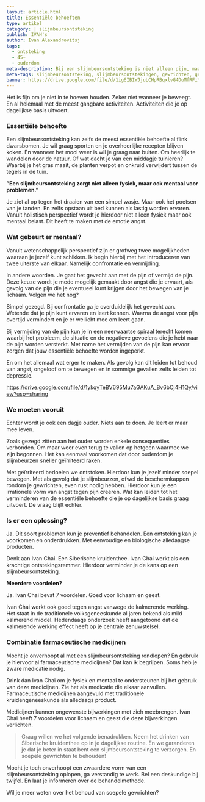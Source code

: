 ```yaml
---
layout: article.html
title: Essentiële behoeften
type: artikel
category: | slijmbeursontsteking
publish: IVAN's
author: Ivan Alexandrovitsj
tags:
  - ontsteking
  - 45+    
  - ouderdom
meta-description: Bij een slijmbeursontsteking is niet alleen pijn, maar ook angst om te bewegen een allesbepalende factor. Benieuwd naar de inzichten?
meta-tags: slijmbeursontsteking, slijmbeursontstekingen, gewrichten, gewrichtspijn, gewricht, behoefte, slijmbeurs, slijmbeurzen, angst, pijn, bewegen
banner: https://drive.google.com/file/d/1ig6IB1WJjuLCHpRBqxlvG4DuMfRFiYVT/view?usp=sharing
---
```


Het is fijn om je niet in te hoeven houden. Zeker niet wanneer je beweegt. En al helemaal met de meest gangbare activiteiten. Activiteiten die je op dagelijkse basis uitvoert.

### Essentiële behoefte

Een slijmbeursontsteking kan zelfs de meest essentiële behoefte al flink dwarsbomen. Je wil graag sporten en je overheerlijke recepten blijven koken. En wanneer het mooi weer is wil je graag naar buiten. Om heerlijk te wandelen door de natuur. Of wat dacht je van een middagje tuinieren? Waarbij je het gras maait, de planten verpot en onkruid verwijdert tussen de tegels in de tuin.

**”Een slijmbeursontsteking zorgt niet alleen fysiek, maar ook mentaal voor problemen.”**

Je ziet al op tegen het draaien van een simpel wasje. Maar ook het poetsen van je tanden. En zelfs opstaan uit bed kunnen als lastig worden ervaren. Vanuit holistisch perspectief wordt je hierdoor niet alleen fysiek maar ook mentaal belast. Dit heeft te maken met de emotie angst. 

### Wat gebeurt er mentaal?

Vanuit wetenschappelijk perspectief zijn er grofweg twee mogelijkheden waaraan je jezelf kunt schikken. Ik begin hierbij met het introduceren van twee uiterste van elkaar. Namelijk confrontatie en vermijding. 

In andere woorden. Je gaat het gevecht aan met de pijn of vermijd de pijn. Deze keuze wordt je mede mogelijk gemaakt door angst die je ervaart, als gevolg van de pijn die je eventueel kunt krijgen door het bewegen van je lichaam. Volgen we het nog? 

Simpel gezegd. Bij confrontatie ga je overduidelijk het gevecht aan. Wetende dat je pijn kunt ervaren en leert kennen. Waarna de angst voor pijn overtijd vermindert en je er wellicht mee om leert gaan.

Bij vermijding van de pijn kun je in een neerwaartse spiraal terecht komen waarbij het probleem, de situatie en de negatieve gevoelens die je hebt naar de pijn worden versterkt. Met name het vermijden van de pijn kan ervoor zorgen dat jouw essentiële behoefte worden ingeperkt. 

En om het allemaal wat erger te maken. Als gevolg kan dit leiden tot behoud van angst, ongeloof om te bewegen en in sommige gevallen zelfs leiden tot depressie. 

https://drive.google.com/file/d/1ykqyTeBV695Mu7aGAKuA_Bv6bCj4H1Qy/view?usp=sharing

### We moeten vooruit

Echter wordt je ook een dagje ouder. Niets aan te doen. Je leert er maar mee leven. 

Zoals gezegd zitten aan het ouder worden enkele consequenties verbonden. Om maar weer even terug te vallen op hetgeen waarmee we zijn begonnen. Het kan eenmaal voorkomen dat door ouderdom je slijmbeurzen sneller geïrriteerd raken.

Met geïrriteerd bedoelen we ontstoken. Hierdoor kun je jezelf minder soepel bewegen. Met als gevolg dat je slijmbeurzen, ofwel de beschermkappen rondom je gewrichten, even rust nodig hebben. Hierdoor kun je een irrationele vorm van angst tegen pijn creëren. Wat kan leiden tot het verminderen van de essentiële behoefte die je op dagelijkse basis graag uitvoert. De vraag blijft echter. 

### Is er een oplossing?

Ja. Dit soort problemen kun je preventief behandelen. Een ontsteking kan je voorkomen en onderdrukken. Met eenvoudige en biologische alledaagse producten.

Denk aan Ivan Chai. Een Siberische kruidenthee. Ivan Chai werkt als een krachtige ontstekingsremmer. Hierdoor verminder je de kans op een slijmbeursontsteking. 

**Meerdere voordelen?**

Ja. Ivan Chai bevat 7 voordelen. Goed voor lichaam en geest.

Ivan Chai werkt ook goed tegen angst vanwege de kalmerende werking. Het staat in de traditionele volksgeneeskunde al jaren bekend als mild kalmerend middel. Hedendaags onderzoek heeft aangetoond dat de kalmerende werking effect heeft op je centrale zenuwstelsel.

### Combinatie farmaceutische medicijnen

Mocht je onverhoopt al met een slijmbeursontsteking rondlopen? En gebruik je hiervoor al farmaceutische medicijnen? Dat kan ik begrijpen. Soms heb je zware medicatie nodig. 

Drink dan Ivan Chai om je fysiek en mentaal te ondersteunen bij het gebruik van deze medicijnen. Zie het als medicatie die elkaar aanvullen. Farmaceutische medicijnen aangevuld met traditionele kruidengeneeskunde als alledaags product. 

Medicijnen kunnen ongewenste bijwerkingen met zich meebrengen. Ivan Chai heeft 7 voordelen voor lichaam en geest die deze bijwerkingen verlichten. 

> Graag willen we het volgende benadrukken. Neem het drinken van Siberische kruidenthee op in je dagelijkse routine. En we garanderen je dat je beter in staat bent een slijmbeursontsteking te verzorgen. En soepele gewrichten te behouden!

Mocht je toch onverhoopt een zwaardere vorm van een slijmbeursontsteking oplopen, ga verstandig te werk. Bel een deskundige bij twijfel. En laat je informeren over de behandelmethode.

Wil je meer weten over het behoud van soepele gewrichten?
